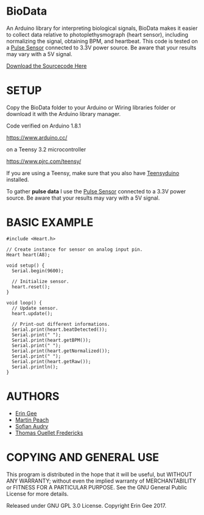 # BioData
An Arduino library for interpreting biological signals, BioData makes it easier to collect data relative to photoplethysmograph (heart sensor), including normalizing the signal, obtaining BPM, and heartbeat. This code is tested on a [Pulse Sensor](https://pulsesensor.com/) connected to 3.3V power source. Be aware that your results may vary with a 5V signal.

[Download the Sourcecode Here](https://github.com/eringee/BioData/archive/master.zip)

# SETUP

Copy the BioData folder to your Arduino or Wiring libraries folder or download it with the Arduino library manager. 

Code verified on Arduino 1.8.1 

https://www.arduino.cc/

on a Teensy 3.2 microcontroller

https://www.pjrc.com/teensy/

If you are using a Teensy, make sure that you also have [Teensyduino](https://www.pjrc.com/teensy/td_download.html) installed.

To gather __pulse data__ I use the [Pulse Sensor](https://pulsesensor.com/) connected to a 3.3V power source. Be aware that your results may vary with a 5V signal.

# BASIC EXAMPLE
```
#include <Heart.h>

// Create instance for sensor on analog input pin.
Heart heart(A8);

void setup() {
  Serial.begin(9600);

  // Initialize sensor.
  heart.reset();
}

void loop() {
  // Update sensor.
  heart.update();

  // Print-out different informations.
  Serial.print(heart.beatDetected());
  Serial.print(" ");
  Serial.print(heart.getBPM());
  Serial.print(" ");
  Serial.print(heart.getNormalized());
  Serial.print(" ");
  Serial.print(heart.getRaw());
  Serial.println();
}
```
# AUTHORS

* [Erin Gee](http://www.eringee.net)
* [Martin Peach](https://puredata.info/Members/martinrp/OSCobjects)
* [Sofian Audry](https://github.com/sofian)
* [Thomas Ouellet Fredericks](https://github.com/thomasfredericks)

# COPYING AND GENERAL USE
This program is distributed in the hope that it will be useful, but WITHOUT ANY WARRANTY; without even the implied warranty of MERCHANTABILITY or FITNESS FOR A PARTICULAR PURPOSE. See the GNU General Public License for more details.

Released under GNU GPL 3.0 License.  Copyright Erin Gee 2017.

